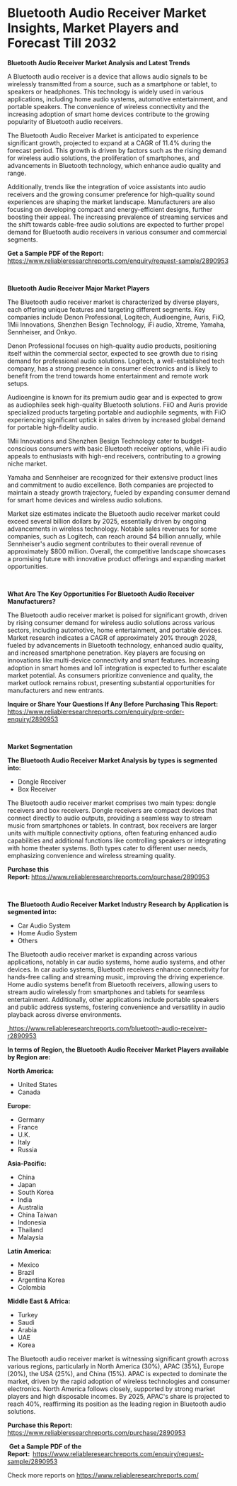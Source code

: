 <p><h1>Bluetooth Audio Receiver Market Insights, Market Players and Forecast Till 2032</h1></p><p><strong>Bluetooth Audio Receiver Market Analysis and Latest Trends</strong></p>
<p><p>A Bluetooth audio receiver is a device that allows audio signals to be wirelessly transmitted from a source, such as a smartphone or tablet, to speakers or headphones. This technology is widely used in various applications, including home audio systems, automotive entertainment, and portable speakers. The convenience of wireless connectivity and the increasing adoption of smart home devices contribute to the growing popularity of Bluetooth audio receivers.</p><p>The Bluetooth Audio Receiver Market is anticipated to experience significant growth, projected to expand at a CAGR of 11.4% during the forecast period. This growth is driven by factors such as the rising demand for wireless audio solutions, the proliferation of smartphones, and advancements in Bluetooth technology, which enhance audio quality and range. </p><p>Additionally, trends like the integration of voice assistants into audio receivers and the growing consumer preference for high-quality sound experiences are shaping the market landscape. Manufacturers are also focusing on developing compact and energy-efficient designs, further boosting their appeal. The increasing prevalence of streaming services and the shift towards cable-free audio solutions are expected to further propel demand for Bluetooth audio receivers in various consumer and commercial segments.</p></p>
<p><strong>Get a Sample PDF of the Report:&nbsp;</strong> <a href="https://www.reliableresearchreports.com/enquiry/request-sample/2890953?utm_campaign=1674&utm_medium=2&utm_source=Github&utm_content=ia&utm_term=14032025&utm_id=bluetooth-audio-receiver">https://www.reliableresearchreports.com/enquiry/request-sample/2890953</a></p>
<p>&nbsp;</p>
<p><strong>Bluetooth Audio Receiver Major Market Players</strong></p>
<p><p>The Bluetooth audio receiver market is characterized by diverse players, each offering unique features and targeting different segments. Key companies include Denon Professional, Logitech, Audioengine, Auris, FiiO, 1Mii Innovations, Shenzhen Besign Technology, iFi audio, Xtreme, Yamaha, Sennheiser, and Onkyo.</p><p>Denon Professional focuses on high-quality audio products, positioning itself within the commercial sector, expected to see growth due to rising demand for professional audio solutions. Logitech, a well-established tech company, has a strong presence in consumer electronics and is likely to benefit from the trend towards home entertainment and remote work setups.</p><p>Audioengine is known for its premium audio gear and is expected to grow as audiophiles seek high-quality Bluetooth solutions. FiiO and Auris provide specialized products targeting portable and audiophile segments, with FiiO experiencing significant uptick in sales driven by increased global demand for portable high-fidelity audio.</p><p>1Mii Innovations and Shenzhen Besign Technology cater to budget-conscious consumers with basic Bluetooth receiver options, while iFi audio appeals to enthusiasts with high-end receivers, contributing to a growing niche market. </p><p>Yamaha and Sennheiser are recognized for their extensive product lines and commitment to audio excellence. Both companies are projected to maintain a steady growth trajectory, fueled by expanding consumer demand for smart home devices and wireless audio solutions.</p><p>Market size estimates indicate the Bluetooth audio receiver market could exceed several billion dollars by 2025, essentially driven by ongoing advancements in wireless technology. Notable sales revenues for some companies, such as Logitech, can reach around $4 billion annually, while Sennheiser's audio segment contributes to their overall revenue of approximately $800 million. Overall, the competitive landscape showcases a promising future with innovative product offerings and expanding market opportunities.</p></p>
<p>&nbsp;</p>
<p><strong>What Are The Key Opportunities For Bluetooth Audio Receiver Manufacturers?</strong></p>
<p><p>The Bluetooth audio receiver market is poised for significant growth, driven by rising consumer demand for wireless audio solutions across various sectors, including automotive, home entertainment, and portable devices. Market research indicates a CAGR of approximately 20% through 2028, fueled by advancements in Bluetooth technology, enhanced audio quality, and increased smartphone penetration. Key players are focusing on innovations like multi-device connectivity and smart features. Increasing adoption in smart homes and IoT integration is expected to further escalate market potential. As consumers prioritize convenience and quality, the market outlook remains robust, presenting substantial opportunities for manufacturers and new entrants.</p></p>
<p><strong>Inquire or Share Your Questions If Any Before Purchasing This Report:</strong> <a href="https://www.reliableresearchreports.com/enquiry/pre-order-enquiry/2890953?utm_campaign=1674&utm_medium=2&utm_source=Github&utm_content=ia&utm_term=14032025&utm_id=bluetooth-audio-receiver">https://www.reliableresearchreports.com/enquiry/pre-order-enquiry/2890953</a></p>
<p>&nbsp;</p>
<p><strong>Market Segmentation</strong></p>
<p><strong>The Bluetooth Audio Receiver Market Analysis by types is segmented into:</strong></p>
<p><ul><li>Dongle Receiver</li><li>Box Receiver</li></ul></p>
<p><p>The Bluetooth audio receiver market comprises two main types: dongle receivers and box receivers. Dongle receivers are compact devices that connect directly to audio outputs, providing a seamless way to stream music from smartphones or tablets. In contrast, box receivers are larger units with multiple connectivity options, often featuring enhanced audio capabilities and additional functions like controlling speakers or integrating with home theater systems. Both types cater to different user needs, emphasizing convenience and wireless streaming quality.</p></p>
<p><strong>Purchase this Report:&nbsp;</strong><a href="https://www.reliableresearchreports.com/purchase/2890953?utm_campaign=1674&utm_medium=2&utm_source=Github&utm_content=ia&utm_term=14032025&utm_id=bluetooth-audio-receiver">https://www.reliableresearchreports.com/purchase/2890953</a></p>
<p>&nbsp;</p>
<p><strong>The Bluetooth Audio Receiver Market Industry Research by Application is segmented into:</strong></p>
<p><ul><li>Car Audio System</li><li>Home Audio System</li><li>Others</li></ul></p>
<p><p>The Bluetooth audio receiver market is expanding across various applications, notably in car audio systems, home audio systems, and other devices. In car audio systems, Bluetooth receivers enhance connectivity for hands-free calling and streaming music, improving the driving experience. Home audio systems benefit from Bluetooth receivers, allowing users to stream audio wirelessly from smartphones and tablets for seamless entertainment. Additionally, other applications include portable speakers and public address systems, fostering convenience and versatility in audio playback across diverse environments.</p></p>
<p><a href="https://www.reliableresearchreports.com/bluetooth-audio-receiver-r2890953?utm_campaign=1674&utm_medium=2&utm_source=Github&utm_content=ia&utm_term=14032025&utm_id=bluetooth-audio-receiver">&nbsp;https://www.reliableresearchreports.com/bluetooth-audio-receiver-r2890953</a></p>
<p><strong>In terms of Region, the Bluetooth Audio Receiver Market Players available by Region are:</strong></p>
<p>
    <p> <strong> North America: </strong>
        <ul>
            <li>United States</li>
            <li>Canada</li>
        </ul>
        </p> 
    <p> <strong> Europe: </strong>
        <ul>
            <li>Germany</li>
            <li>France</li>
            <li>U.K.</li>
            <li>Italy</li>
            <li>Russia</li>
        </ul>
        </p> 
    <p> <strong> Asia-Pacific: </strong>
        <ul>
            <li>China</li>
            <li>Japan</li>
            <li>South Korea</li>
            <li>India</li>
            <li>Australia</li>
            <li>China Taiwan</li>
            <li>Indonesia</li>
            <li>Thailand</li>
            <li>Malaysia</li>
        </ul>
        </p> 
    <p> <strong> Latin America: </strong>
        <ul>
            <li>Mexico</li>
            <li>Brazil</li>
            <li>Argentina Korea</li>
            <li>Colombia</li>
        </ul>
        </p> 
    <p> <strong> Middle East & Africa: </strong>
        <ul>
            <li>Turkey</li>
            <li>Saudi</li>
            <li>Arabia</li>
            <li>UAE</li>
            <li>Korea</li>
        </ul>
    </p>
    </p>
<p><p>The Bluetooth audio receiver market is witnessing significant growth across various regions, particularly in North America (30%), APAC (35%), Europe (20%), the USA (25%), and China (15%). APAC is expected to dominate the market, driven by the rapid adoption of wireless technologies and consumer electronics. North America follows closely, supported by strong market players and high disposable incomes. By 2025, APAC's share is projected to reach 40%, reaffirming its position as the leading region in Bluetooth audio solutions.</p></p>
<p><strong>Purchase this Report: </strong><a href="https://www.reliableresearchreports.com/purchase/2890953?utm_campaign=1674&utm_medium=2&utm_source=Github&utm_content=ia&utm_term=14032025&utm_id=bluetooth-audio-receiver">https://www.reliableresearchreports.com/purchase/2890953</a></p>
<p>&nbsp;<strong>Get a Sample PDF of the Report:&nbsp;&nbsp;</strong><a href="https://www.reliableresearchreports.com/enquiry/request-sample/2890953?utm_campaign=1674&utm_medium=2&utm_source=Github&utm_content=ia&utm_term=14032025&utm_id=bluetooth-audio-receiver">https://www.reliableresearchreports.com/enquiry/request-sample/2890953</a></p>
<p><strong></strong></p>
<p>Check more reports on <a href="https://www.reliableresearchreports.com/?utm_campaign=1674&utm_medium=2&utm_source=Github&utm_content=ia&utm_term=14032025&utm_id=bluetooth-audio-receiver">https://www.reliableresearchreports.com/</a></p>